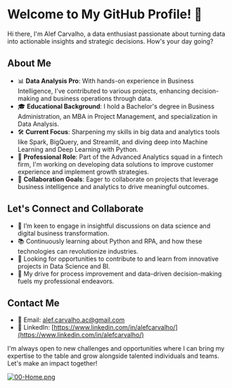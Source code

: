 # Welcome to My GitHub Profile! 👋

Hi there, I'm Alef Carvalho, a data enthusiast passionate about turning data into actionable insights and strategic decisions. How's your day going?

## About Me

- 📊 **Data Analysis Pro**: With hands-on experience in Business Intelligence, I've contributed to various projects, enhancing decision-making and business operations through data.
- 🎓 **Educational Background**: I hold a Bachelor's degree in Business Administration, an MBA in Project Management, and specialization in Data Analysis.
- 🛠️ **Current Focus**: Sharpening my skills in big data and analytics tools like Spark, BigQuery, and Streamlit, and diving deep into Machine Learning and Deep Learning with Python.
- 💼 **Professional Role**: Part of the Advanced Analytics squad in a fintech firm, I'm working on developing data solutions to improve customer experience and implement growth strategies.
- 🤝 **Collaboration Goals**: Eager to collaborate on projects that leverage business intelligence and analytics to drive meaningful outcomes.

## Let's Connect and Collaborate

- 💬 I’m keen to engage in insightful discussions on data science and digital business transformation.
- 📚 Continuously learning about Python and RPA, and how these technologies can revolutionize industries.
- 🌟 Looking for opportunities to contribute to and learn from innovative projects in Data Science and BI.
- 🚀 My drive for process improvement and data-driven decision-making fuels my professional endeavors.

## Contact Me

- 📧 Email: [alef.carvalho.ac@gmail.com](mailto:alef.carvalho.ac@gmail.com)
- 🔗 LinkedIn: [https://www.linkedin.com/in/alefcarvalho/](https://www.linkedin.com/in/alefcarvalho/)

I'm always open to new challenges and opportunities where I can bring my expertise to the table and grow alongside talented individuals and teams. Let's make an impact together!

[![00-Home.png](https://i.postimg.cc/dQ93jHfB/DALL-E-2023-11-19-10-39-42-An-illustration-for-a-Git-Hub-profile-background-The-image-should-repre.png)](https://postimg.cc/c6rdsm0g)
